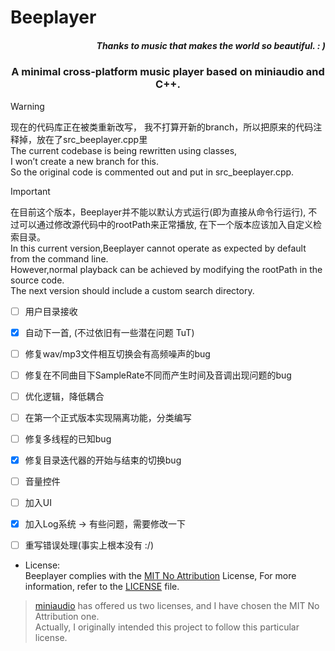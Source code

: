 # Beeplayer  

*<h5 align="right">Thanks to music that makes the world so beautiful. : )</h5>*

<h3 align="center">A minimal cross-platform music player based on miniaudio and C++.</h3>

> [!WARNING]  
> 现在的代码库正在被类重新改写，
> 我不打算开新的branch，所以把原来的代码注释掉，放在了src_beeplayer.cpp里  
> The current codebase is being rewritten using classes,   
> I won’t create a new branch for this.  
> So the original code is commented out and put in src_beeplayer.cpp.

> [!IMPORTANT]  
> 在目前这个版本，Beeplayer并不能以默认方式运行(即为直接从命令行运行), 
> 不过可以通过修改源代码中的rootPath来正常播放,
> 在下一个版本应该加入自定义检索目录。  
> In this current version,Beeplayer cannot operate as expected by default from the command line.  
> However,normal playback can be achieved by modifying the rootPath in the source code.  
> The next version should include a custom search directory.


- [ ] 用户目录接收
- [x] 自动下一首, (不过依旧有一些潜在问题 TuT)
- [ ] 修复wav/mp3文件相互切换会有高频噪声的bug
- [ ] 修复在不同曲目下SampleRate不同而产生时间及音调出现问题的bug
- [ ] 优化逻辑，降低耦合
- [ ] 在第一个正式版本实现隔离功能，分类编写
- [ ] 修复多线程的已知bug
- [x] 修复目录迭代器的开始与结束的切换bug
- [ ] 音量控件
- [ ] 加入UI
- [x] 加入Log系统 -> 有些问题，需要修改一下
- [ ] 重写错误处理(事实上根本没有 :/)



- License:  
 Beeplayer complies with the [MIT No Attribution](LICENSE) License, For more information, refer to the [LICENSE](LICENSE) file.  

 > [miniaudio](https://miniaud.io/) has offered us two licenses, and I have chosen the MIT No Attribution one.  
 > Actually, I originally intended this project to follow this particular license.

